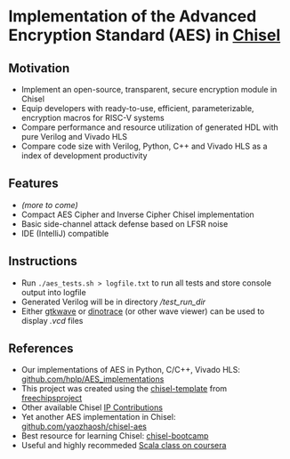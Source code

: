 # Implementation of the Advanced Encryption Standard (AES) in [Chisel](https://chisel.eecs.berkeley.edu/)


## Motivation
* Implement an open-source, transparent, secure encryption module in Chisel
* Equip developers with ready-to-use, efficient, parameterizable, encryption macros for RISC-V systems
* Compare performance and resource utilization of generated HDL with pure Verilog and Vivado HLS
* Compare code size with Verilog, Python, C++ and Vivado HLS as a index of development productivity

## Features
* _(more to come)_
* Compact AES Cipher and Inverse Cipher Chisel implementation
* Basic side-channel attack defense based on LFSR noise
* IDE (IntelliJ) compatible

## Instructions
* Run `./aes_tests.sh > logfile.txt` to run all tests and store console output into logfile
* Generated Verilog will be in directory _/test_run_dir_
* Either [gtkwave](http://gtkwave.sourceforge.net/) or [dinotrace](https://www.veripool.org/wiki/dinotrace) (or other wave viewer) can be used to display _.vcd_ files

## References
* Our implementations of AES in Python, C/C++, Vivado HLS: [github.com/hplp/AES_implementations](https://github.com/hplp/AES_implementations)
* This project was created using the [chisel-template](https://github.com/freechipsproject/chisel-template) from [freechipsproject](https://github.com/freechipsproject)
* Other available Chisel [IP Contributions](https://github.com/freechipsproject/ip-contributions)
* Yet another AES implementation in Chisel: [github.com/yaozhaosh/chisel-aes](https://github.com/yaozhaosh/chisel-aes)
* Best resource for learning Chisel: [chisel-bootcamp](https://github.com/freechipsproject/chisel-bootcamp)
* Useful and highly recommeded [Scala class on coursera](https://www.coursera.org/learn/progfun1)
